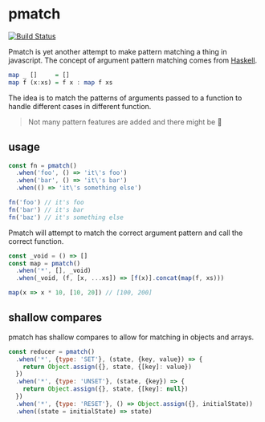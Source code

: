 # pmatch

[![Build Status](https://travis-ci.org/jcblw/pmatch.svg?branch=master)](https://travis-ci.org/jcblw/pmatch)

Pmatch is yet another attempt to make pattern matching a thing in javascript.
The concept of argument pattern matching comes from [Haskell](https://www.haskell.org/).

```haskell
map _ []     = []
map f (x:xs) = f x : map f xs
```
The idea is to match the patterns of arguments passed to a function to handle different cases in different function.

> Not many pattern features are added and there might be 🐲

## usage

```javascript
const fn = pmatch()
  .when('foo', () => 'it\'s foo')
  .when('bar', () => 'it\'s bar')
  .when(() => 'it\'s something else')

fn('foo') // it's foo
fn('bar') // it's bar
fn('baz') // it's something else
```

Pmatch will attempt to match the correct argument pattern and call the correct function.

```javascript
const _void = () => []
const map = pmatch()
  .when('*', [], _void)
  .when(_void, (f, [x, ...xs]) => [f(x)].concat(map(f, xs)))

map(x => x * 10, [10, 20]) // [100, 200]
```

## shallow compares

pmatch has shallow compares to allow for matching in objects and arrays.

```javascript
const reducer = pmatch()
  .when('*', {type: 'SET'}, (state, {key, value}) => {
    return Object.assign({}, state, {[key]: value})
  })
  .when('*', {type: 'UNSET'}, (state, {key}) => {
    return Object.assign({}, state, {[key]: null})
  })
  .when('*', {type: 'RESET'}, () => Object.assign({}, initialState))
  .when((state = initialState) => state)
```
